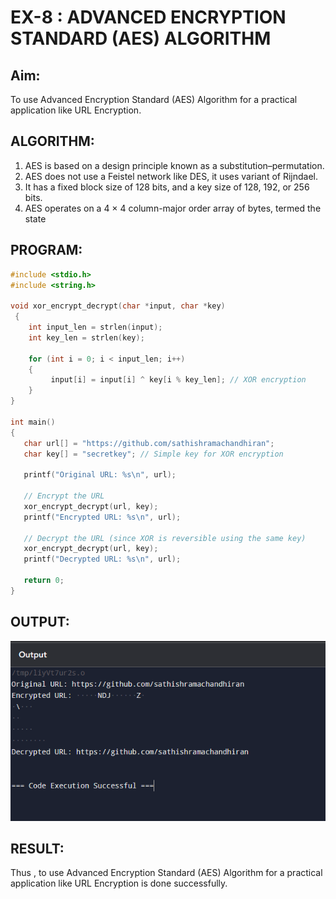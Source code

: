 # EX-8 : ADVANCED ENCRYPTION STANDARD (AES) ALGORITHM

## Aim:
  To use Advanced Encryption Standard (AES) Algorithm for a practical application like URL Encryption.

## ALGORITHM: 
  1. AES is based on a design principle known as a substitution–permutation. 
  2. AES does not use a Feistel network like DES, it uses variant of Rijndael. 
  3. It has a fixed block size of 128 bits, and a key size of 128, 192, or 256 bits. 
  4. AES operates on a 4 × 4 column-major order array of bytes, termed the state

## PROGRAM: 
```C
#include <stdio.h>
#include <string.h>

void xor_encrypt_decrypt(char *input, char *key)
 {
    int input_len = strlen(input);
    int key_len = strlen(key);

    for (int i = 0; i < input_len; i++)
    {
         input[i] = input[i] ^ key[i % key_len]; // XOR encryption
    }
}

int main()
{
   char url[] = "https://github.com/sathishramachandhiran";
   char key[] = "secretkey"; // Simple key for XOR encryption

   printf("Original URL: %s\n", url);

   // Encrypt the URL
   xor_encrypt_decrypt(url, key);
   printf("Encrypted URL: %s\n", url);

   // Decrypt the URL (since XOR is reversible using the same key)
   xor_encrypt_decrypt(url, key);
   printf("Decrypted URL: %s\n", url);

   return 0;
}


```
## OUTPUT:
![image](aes.png)


## RESULT: 
   Thus , to use Advanced Encryption Standard (AES) Algorithm for a practical application like URL Encryption is done successfully.
